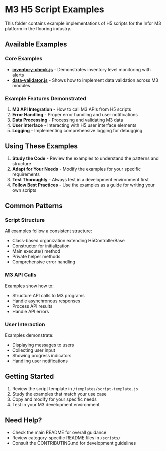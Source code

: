 # M3 H5 Script Examples

This folder contains example implementations of H5 scripts for the Infor M3 platform in the flooring industry.

## Available Examples

### Core Examples

- **[inventory-check.js](./inventory-check.js)** - Demonstrates inventory level monitoring with alerts
- **[data-validator.js](./data-validator.js)** - Shows how to implement data validation across M3 modules

### Example Features Demonstrated

1. **M3 API Integration** - How to call M3 APIs from H5 scripts
2. **Error Handling** - Proper error handling and user notifications
3. **Data Processing** - Processing and validating M3 data
4. **User Interface** - Interacting with H5 user interface elements
5. **Logging** - Implementing comprehensive logging for debugging

## Using These Examples

1. **Study the Code** - Review the examples to understand the patterns and structure
2. **Adapt for Your Needs** - Modify the examples for your specific requirements
3. **Test Thoroughly** - Always test in a development environment first
4. **Follow Best Practices** - Use the examples as a guide for writing your own scripts

## Common Patterns

### Script Structure
All examples follow a consistent structure:
- Class-based organization extending H5ControllerBase
- Constructor for initialization
- Main execute() method
- Private helper methods
- Comprehensive error handling

### M3 API Calls
Examples show how to:
- Structure API calls to M3 programs
- Handle asynchronous responses
- Process API results
- Handle API errors

### User Interaction
Examples demonstrate:
- Displaying messages to users
- Collecting user input
- Showing progress indicators
- Handling user notifications

## Getting Started

1. Review the script template in `/templates/script-template.js`
2. Study the examples that match your use case
3. Copy and modify for your specific needs
4. Test in your M3 development environment

## Need Help?

- Check the main README for overall guidance
- Review category-specific README files in `/scripts/`
- Consult the CONTRIBUTING.md for development guidelines